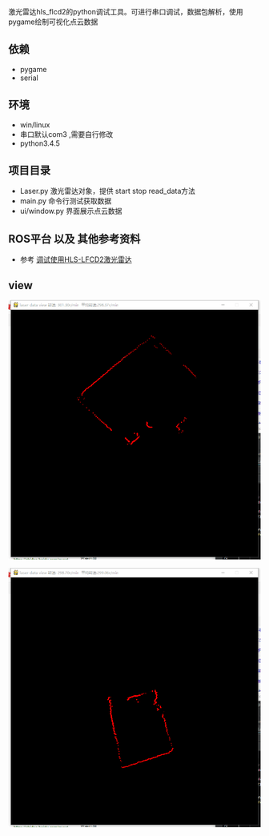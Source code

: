 激光雷达hls_flcd2的python调试工具。可进行串口调试，数据包解析，使用pygame绘制可视化点云数据

## 依赖
- pygame
- serial

## 环境
- win/linux
- 串口默认com3 ,需要自行修改
- python3.4.5

## 项目目录
- Laser.py 激光雷达对象，提供 start stop read_data方法
- main.py  命令行测试获取数据
- ui/window.py  界面展示点云数据

## ROS平台 以及 其他参考资料

- 参考 <a href="http://javabin.cn/2018/hls_flcd2.html">调试使用HLS-LFCD2激光雷达</a>

## view

![](images/1.png)


![](images/2.png)

